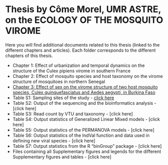 # Thesis by Côme Morel, UMR ASTRE, on the ECOLOGY OF THE MOSQUITO VIROME
Here you will find additional documents related to this thesis (linked to the different chapters and articles). 
Each folder corresponds to the different chapters of this thesis. 
 - Chapter 1: Effect of urbanization and temporal dynamics on the structure of the Culex pipiens virome in southern France
 - Chapter 2: Effect of mosquito species and host taxonomy on the virome structure of mosquitoes in northern Senegal
 -  [Chapter 3: Effect of sex on the virome structure of two host mosquito species, Culex quinquefasciatus and Aedes aegypti, in Burkina Faso](https://github.com/ComeMorel/Thesis/tree/main/Chapter%203%3A%20Effect%20of%20the%20sex)
   - Table S1: Sampling sites of the study - [click here](https://github.com/ComeMorel/Thesis/raw/main/Chapter%203:%20Effect%20of%20the%20sex/Table_S1-Sampling%20sites%20of%20the%20study.csv)
   - Table S2: Output of the sequencing and the bioinformatics analysis - [click here]
   - Table S3: Read count by VTU and taxonomy - [click here]
   - Table S4: Output statistics of Generalized Linear Mixed models - [click here]
   - Table S5: Output statistics of the PERMANOVA models - [click here]
   - Table S6: Output statistics of the IndVal function and data used in defining new viral species - [click here]
   - Table S7: Output statistics from the R “binGroup” package - [click here]
   - Files containing all Supplementary figures and legends for the different Supplementary figures and tables - [click here]
